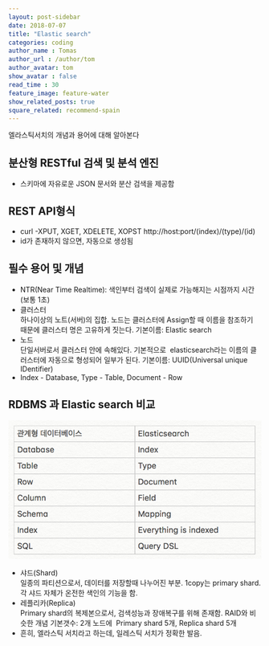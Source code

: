```yaml
---
layout: post-sidebar
date: 2018-07-07
title: "Elastic search"
categories: coding
author_name : Tomas
author_url : /author/tom
author_avatar: tom
show_avatar : false
read_time : 30
feature_image: feature-water
show_related_posts: true
square_related: recommend-spain
---
```

엘라스틱서치의 개념과 용어에 대해 알아본다

## 분산형 RESTful 검색 및 분석 엔진
* 스키마에 자유로운 JSON 문서와 분산 검색을 제공함

## REST API형식
* curl -XPUT, XGET, XDELETE, XOPST http://host:port/(index)/(type)/(id)
* id가 존재하지 않으면, 자동으로 생성됨

## 필수 용어 및 개념
* NTR(Near Time Realtime): 색인부터 검색이 실제로 가능해지는 시점까지 시간(보통 1초)
* 클러스터  
하나이상의 노트(서버)의 집합. 노드는 클러스터에 Assign할 때 이름을 참조하기 때문에 클러스터 명은 고유하게 짓는다. 기본이름: Elastic search
* 노드  
단일서버로서 클러스터 안에 속해있다. 기본적으로  elasticsearch라는 이름의 클러스터에 자동으로 형성되어 일부가 된다. 기본이름: UUID(Universal unique IDentifier)
* Index - Database, Type - Table, Document - Row  
## RDBMS 과 Elastic search 비교
![database vs elastic search](../img/post-assets/database-elastic.png)
* 샤드(Shard)  
일종의 파티션으로서, 데이터를 저장할때 나누어진 부분. 1copy는 primary shard. 각 샤드 자체가 온전한 색인의 기능을 함.
* 레플리카(Replica)  
Primary shard의 복제본으로서, 검색성능과 장애복구를 위해 존재함. RAID와 비슷한 개념 기본갯수: 2개 노드에  Primary shard 5개, Replica shard 5개
* 흔히, 엘라스틱 서치라고 하는데, 일레스틱 서치가 정확한 발음.
